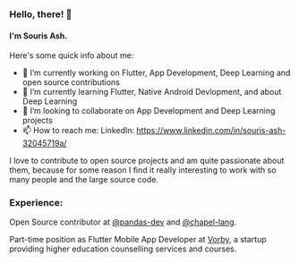 ### Hello, there! 👋
#### I'm Souris Ash.

Here's some quick info about me:

- 🔭 I’m currently working on Flutter, App Development, Deep Learning and open source contributions
- 🌱 I’m currently learning Flutter, Native Android Devlopment, and about Deep Learning
- 👯 I’m looking to collaborate on App Development and Deep Learning projects
- 📫 How to reach me: 
      LinkedIn: https://www.linkedin.com/in/souris-ash-32045719a/

I love to contribute to open source projects and am quite passionate about them, because for some reason I find it really interesting to work with so many people and the large source code.

### Experience:

Open Source contributor at [@pandas-dev](https://github.com/pandas-dev/pandas) and [@chapel-lang](https://github.com/chapel-lang).

Part-time position as Flutter Mobile App Developer at [Vorby](https://www.linkedin.com/company/vorby), a startup providing higher education counselling services and courses.
